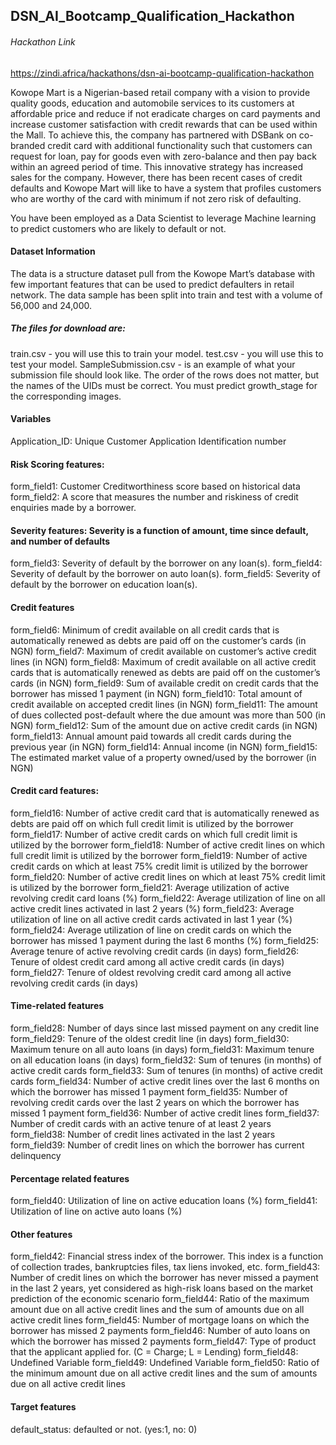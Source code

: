 ## DSN_AI_Bootcamp_Qualification_Hackathon
###### Hackathon Link
https://zindi.africa/hackathons/dsn-ai-bootcamp-qualification-hackathon

Kowope Mart is a Nigerian-based retail company with a vision to provide quality goods, education and automobile services to its customers at affordable price and reduce if not eradicate charges on card payments and increase customer satisfaction with credit rewards that can be used within the Mall. To achieve this, the company has partnered with DSBank on co-branded credit card with additional functionality such that customers can request for loan, pay for goods even with zero-balance and then pay back within an agreed period of time. This innovative strategy has increased sales for the company. However, there has been recent cases of credit defaults and Kowope Mart will like to have a system that profiles customers who are worthy of the card with minimum if not zero risk of defaulting. 

You have been employed as a Data Scientist to leverage Machine learning to predict customers who are likely to default or not.

#### Dataset Information
The data is a structure dataset pull from the Kowope Mart’s database with few important features that can be used to predict defaulters in retail network. The data sample has been split into train and test with a volume of 56,000 and 24,000.

##### The files for download are:
train.csv - you will use this to train your model.
test.csv - you will use this to test your model.
SampleSubmission.csv - is an example of what your submission file should look like. The order of the rows does not matter, but the names of the UIDs must be correct. You must predict growth_stage for the corresponding images.

#### Variables
Application_ID: Unique Customer Application Identification number

#### Risk Scoring features:
form_field1: Customer Creditworthiness score based on historical data
form_field2: A score that measures the number and riskiness of credit enquiries made by a borrower.

#### Severity features: Severity is a function of amount, time since default, and number of defaults
form_field3: Severity of default by the borrower on any loan(s).
form_field4: Severity of default by the borrower on auto loan(s).
form_field5: Severity of default by the borrower on education loan(s).

#### Credit features
form_field6: Minimum of credit available on all credit cards that is automatically renewed as debts are paid off on the customer’s cards (in NGN)
form_field7: Maximum of credit available on customer’s active credit lines (in NGN)
form_field8: Maximum of credit available on all active credit cards that is automatically renewed as debts are paid off on the customer’s cards (in NGN)
form_field9: Sum of available credit on credit cards that the borrower has missed 1 payment (in NGN)
form_field10: Total amount of credit available on accepted credit lines (in NGN)
form_field11: The amount of dues collected post-default where the due amount was more than 500 (in NGN)
form_field12: Sum of the amount due on active credit cards (in NGN)
form_field13: Annual amount paid towards all credit cards during the previous year (in NGN)
form_field14: Annual income (in NGN)
form_field15: The estimated market value of a property owned/used by the borrower (in NGN)

#### Credit card features:
form_field16: Number of active credit card that is automatically renewed as debts are paid off on which full credit limit is utilized by the borrower
form_field17: Number of active credit cards on which full credit limit is utilized by the borrower
form_field18: Number of active credit lines on which full credit limit is utilized by the borrower
form_field19: Number of active credit cards on which at least 75% credit limit is utilized by the borrower
form_field20: Number of active credit lines on which at least 75% credit limit is utilized by the borrower
form_field21: Average utilization of active revolving credit card loans (%)
form_field22: Average utilization of line on all active credit lines activated in last 2 years (%)
form_field23: Average utilization of line on all active credit cards activated in last 1 year (%)
form_field24: Average utilization of line on credit cards on which the borrower has missed 1 payment during the last 6 months (%)
form_field25: Average tenure of active revolving credit cards (in days)
form_field26: Tenure of oldest credit card among all active credit cards (in days)
form_field27: Tenure of oldest revolving credit card among all active revolving credit cards (in days)

#### Time-related features
form_field28: Number of days since last missed payment on any credit line
form_field29: Tenure of the oldest credit line (in days)
form_field30: Maximum tenure on all auto loans (in days)
form_field31: Maximum tenure on all education loans (in days)
form_field32: Sum of tenures (in months) of active credit cards
form_field33: Sum of tenures (in months) of active credit cards
form_field34: Number of active credit lines over the last 6 months on which the borrower has missed 1 payment
form_field35: Number of revolving credit cards over the last 2 years on which the borrower has missed 1 payment
form_field36: Number of active credit lines
form_field37: Number of credit cards with an active tenure of at least 2 years
form_field38: Number of credit lines activated in the last 2 years
form_field39: Number of credit lines on which the borrower has current delinquency

#### Percentage related features
form_field40: Utilization of line on active education loans (%)
form_field41: Utilization of line on active auto loans (%)

#### Other features
form_field42: Financial stress index of the borrower. This index is a function of collection trades, bankruptcies files, tax liens invoked, etc.
form_field43: Number of credit lines on which the borrower has never missed a payment in the last 2 years, yet considered as high-risk loans based on the market prediction of the economic scenario
form_field44: Ratio of the maximum amount due on all active credit lines and the sum of amounts due on all active credit lines
form_field45: Number of mortgage loans on which the borrower has missed 2 payments
form_field46: Number of auto loans on which the borrower has missed 2 payments
form_field47: Type of product that the applicant applied for. (C = Charge; L = Lending)
form_field48: Undefined Variable
form_field49: Undefined Variable
form_field50: Ratio of the minimum amount due on all active credit lines and the sum of amounts due on all active credit lines

#### Target features
default_status: defaulted or not. (yes:1, no: 0)


